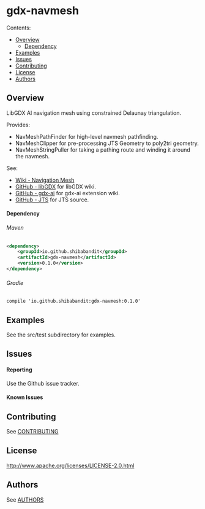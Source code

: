 # gdx-navmesh

Contents:

- [Overview](#overview)
  - [Dependency](#dependency)
- [Examples](#examples)
- [Issues](#issues)
- [Contributing](#contributing)
- [License](#license)
- [Authors](#authors)

## Overview

LibGDX AI navigation mesh using constrained Delaunay triangulation.

Provides:

 * NavMeshPathFinder for high-level navmesh pathfinding.
 * NavMeshClipper for pre-processing JTS Geometry to poly2tri geometry.
 * NavMeshStringPuller for taking a pathing route and winding it around the navmesh.

See:

 * [Wiki - Navigation Mesh](https://en.wikipedia.org/wiki/Navigation_mesh)
 * [GitHub - libGDX](https://github.com/libgdx/libgdx/wiki) for libGDX wiki.
 * [GitHub - gdx-ai](https://github.com/libgdx/gdx-ai/wiki) for gdx-ai extension wiki.
 * [GitHub - JTS](https://github.com/locationtech/jts) for JTS source.

#### Dependency

###### Maven

```xml
<dependency>
    <groupId>io.github.shibabandit</groupId>
    <artifactId>gdx-navmesh</artifactId>
    <version>0.1.0</version>
</dependency>
```

###### Gradle

```
compile 'io.github.shibabandit:gdx-navmesh:0.1.0'
```

## Examples

See the src/test subdirectory for examples.

## Issues

#### Reporting

Use the Github issue tracker.

#### Known Issues

## Contributing

See [CONTRIBUTING](CONTRIBUTING.md)

## License

http://www.apache.org/licenses/LICENSE-2.0.html

## Authors

See [AUTHORS](AUTHORS.md)